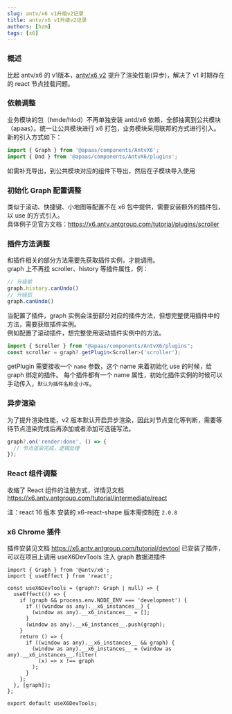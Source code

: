 ```yaml
---
slug: antv/x6 v1升级v2记录
title: antv/x6 v1升级v2记录
authors: [hzm]
tags: [x6]
---
```


### 概述
比起 antv/x6 的 v1版本，[antv/x6 v2](https://x6.antv.antgroup.com/) 提升了渲染性能(异步)，解决了 v1 时期存在的 react 节点挂载问题。

### 依赖调整

业务模块的包（hmde/hlod）不再单独安装 antd/x6 依赖，全部抽离到公共模块（apaas）。统一让公共模块进行 x6 打包，业务模块采用联邦的方式进行引入。  
新的引入方式如下：

```ts
import { Graph } from '@apaas/components/AntvX6';
import { Dnd } from '@apaas/components/AntvX6/plugins';
```
如需补充导出，到公共模块对应的组件下导出，然后在子模块导入使用

### 初始化 Graph 配置调整
类似于滚动、快捷键、小地图等配置不在 x6 包中提供，需要安装额外的插件包，以 use 的方式引入。  
具体例子见官方文档：https://x6.antv.antgroup.com/tutorial/plugins/scroller

### 插件方法调整
和插件相关的部分方法需要先获取插件实例，才能调用。  
graph 上不再挂 scroller、history 等插件属性，例：  
```ts
// 升级前
graph.history.canUndo()
// 升级后
graph.canUndo()
```
当配置了插件，graph 实例会注册部分对应的插件方法，但想完整使用插件中的方法，需要获取插件实例。  
例如配置了滚动插件，想完整使用滚动插件实例中的方法。
```ts
import { Scroller } from "@apaas/components/AntvX6/plugins";
const scroller = graph?.getPlugin<Scroller>('scroller');
```
getPlugin 需要接收一个 `name` 参数，这个 name 来着初始化 use 的时候，给 graph 绑定的插件。
每个插件都有一个 name 属性，初始化插件实例的时候可以手动传入，`默认为插件名称全小写`。

### 异步渲染
为了提升渲染性能，v2 版本默认开启异步渲染，因此对节点变化等判断，需要等待节点渲染完成后再添加或者添加可选链写法。
```ts
graph?.on('render:done', () => {
  // 节点渲染完成，逻辑处理
});
```

### React 组件调整
收缩了 React 组件的注册方式，详情见文档 https://x6.antv.antgroup.com/tutorial/intermediate/react

注：react 16 版本 安装的 x6-react-shape 版本需控制在 `2.0.8`

### x6 Chrome 插件
插件安装见文档 https://x6.antv.antgroup.com/tutorial/devtool
已安装了插件，可以在项目上调用 useX6DevTools 注入 graph 数据进插件

```tsx
import { Graph } from '@antv/x6';
import { useEffect } from 'react';

const useX6DevTools = (graph?: Graph | null) => {
  useEffect(() => {
    if (graph && process.env.NODE_ENV === 'development') {
      if (!(window as any).__x6_instances__) {
        (window as any).__x6_instances__ = [];
      }
      (window as any).__x6_instances__.push(graph);
    }
    return () => {
      if ((window as any).__x6_instances__ && graph) {
        (window as any).__x6_instances__ = (window as any).__x6_instances__.filter(
          (x) => x !== graph
        );
      }
    };
  }, [graph]);
};

export default useX6DevTools;
```
